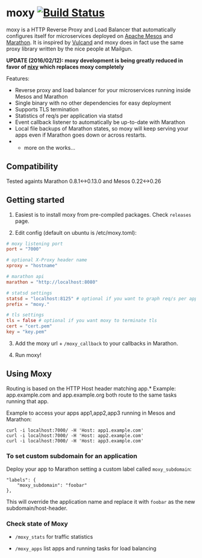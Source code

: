 # moxy [![Build Status](https://travis-ci.org/martensson/moxy.svg?branch=master)](https://travis-ci.org/martensson/moxy)

moxy is a HTTP Reverse Proxy and Load Balancer that automatically configures itself for microservices deployed on [Apache Mesos](http://mesos.apache.org) and [Marathon](https://mesosphere.github.io/marathon/). It is inspired by [Vulcand](https://github.com/mailgun/vulcand) and moxy does in fact use the same proxy library written by the nice people at Mailgun.

**UPDATE (2016/02/12): moxy development is being greatly reduced in favor of [nixy](https://github.com/martensson/nixy) which replaces moxy completely**

Features:

* Reverse proxy and load balancer for your microservices running inside Mesos and Marathon
* Single binary with no other dependencies for easy deployment
* Supports TLS termination
* Statistics of req/s per application via statsd
* Event callback listener to automatically be up-to-date with Marathon
* Local file backups of Marathon states, so moxy will keep serving your apps even if Marathon goes down or across restarts.
* + more on the works...

## Compatibility

Tested againts Marathon 0.8.1<->0.13.0 and Mesos 0.22<->0.26

## Getting started

1. Easiest is to install moxy from pre-compiled packages. Check `releases` page.

2. Edit config (default on ubuntu is /etc/moxy.toml):

``` toml
# moxy listening port
port = "7000"

# optional X-Proxy header name
xproxy = "hostname"

# marathon api
marathon = "http://localhost:8080"

# statsd settings
statsd = "localhost:8125" # optional if you want to graph req/s per app
prefix = "moxy."

# tls settings
tls = false # optional if you want moxy to terminate tls
cert = "cert.pem"
key = "key.pem"
```

3. Add the moxy url + `/moxy_callback` to your callbacks in Marathon.

4. Run moxy!

## Using Moxy

Routing is based on the HTTP Host header matching app.*
Example: app.example.com and app.example.org both route to the same tasks running that app.

Example to access your apps app1,app2,app3 running in Mesos and Marathon:

    curl -i localhost:7000/ -H 'Host: app1.example.com'
    curl -i localhost:7000/ -H 'Host: app2.example.com'
    curl -i localhost:7000/ -H 'Host: app3.example.com'

### To set custom subdomain for an application

Deploy your app to Marathon setting a custom label called `moxy_subdomain`:

    "labels": {
        "moxy_subdomain": "foobar"
    },

This will override the application name and replace it with `foobar` as the new subdomain/host-header.

### Check state of Moxy

- `/moxy_stats` for traffic statistics

- `/moxy_apps` list apps and running tasks for load balancing
